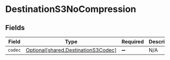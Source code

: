 # DestinationS3NoCompression


## Fields

| Field                                                                            | Type                                                                             | Required                                                                         | Description                                                                      |
| -------------------------------------------------------------------------------- | -------------------------------------------------------------------------------- | -------------------------------------------------------------------------------- | -------------------------------------------------------------------------------- |
| `codec`                                                                          | [Optional[shared.DestinationS3Codec]](../../models/shared/destinations3codec.md) | :heavy_minus_sign:                                                               | N/A                                                                              |